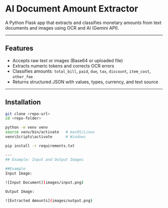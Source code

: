 # AI Document Amount Extractor

A Python Flask app that extracts and classifies monetary amounts from text documents and images using OCR and AI (Gemini API).

---

## Features

- Accepts raw text or images (Base64 or uploaded file)
- Extracts numeric tokens and corrects OCR errors
- Classifies amounts: `total_bill`, `paid`, `due`, `tax`, `discount`, `item_cost`, `other_fee`
- Returns structured JSON with values, types, currency, and text source

---

## Installation

```bash
git clone <repo-url>
cd <repo-folder>

python -m venv venv
source venv/bin/activate   # macOS/Linux
venv\Scripts\activate      # Windows

pip install -r requirements.txt

---
## Example: Input and Output Images
 
##Example
Input Image:

![Input Document](images/input.png)

Output Image:

![Extracted Amounts](images/output.png)
